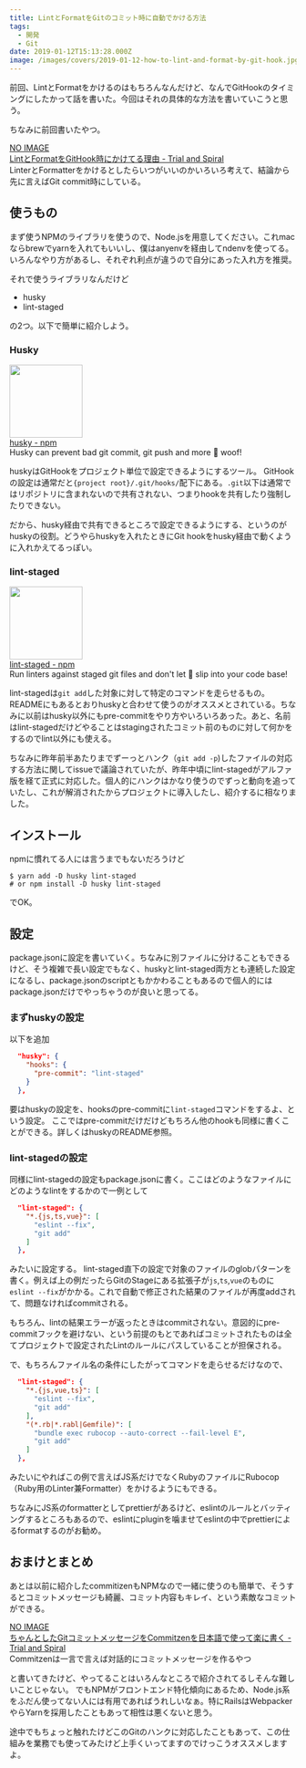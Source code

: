 ```yaml
---
title: LintとFormatをGitのコミット時に自動でかける方法
tags:
  - 開発
  - Git
date: 2019-01-12T15:13:28.000Z
image: /images/covers/2019-01-12-how-to-lint-and-format-by-git-hook.jpg
---
```


前回、LintとFormatをかけるのはもちろんなんだけど、なんでGitHookのタイミングにしたかって話を書いた。今回はそれの具体的な方法を書いていこうと思う。

ちなみに前回書いたやつ。
<div class="linkbox"><div class="linkbox_image"><a href="https://blog.solunita.net/why-lint-and-format-on-git-hook/" target="_blank" >NO IMAGE</a></div><div class="link_info"><div class="link_title"><a href="https://blog.solunita.net/why-lint-and-format-on-git-hook/" target="_blank" >LintとFormatをGitHook時にかけてる理由 - Trial and Spiral</a> </div><div class="link_description">LinterとFormatterをかけるとしたらいつがいいのかいろいろ考えて、結論から先に言えばGit commit時にしている。</div></div></div>

## 使うもの
まず使うNPMのライブラリを使うので、Node.jsを用意してください。これmacならbrewでyarnを入れてもいいし、僕はanyenvを経由してndenvを使ってる。いろんなやり方があるし、それぞれ利点が違うので自分にあった入れ方を推奨。

それで使うライブラリなんだけど
+ husky
+ lint-staged

の2つ。以下で簡単に紹介しよう。

### Husky

<div class="linkbox"><div class="linkbox_image"><a href="https://www.npmjs.com/package/husky" target="_blank" ><img src="https://static.npmjs.com/338e4905a2684ca96e08c7780fc68412.png" style="border: none;" width="128" /></a></div><div class="link_info"><div class="link_title"><a href="https://www.npmjs.com/package/husky" target="_blank" >husky - npm</a> </div><div class="link_description">Husky can prevent bad git commit, git push and more 🐶 woof!</div></div></div>

huskyはGitHookをプロジェクト単位で設定できるようにするツール。
GitHookの設定は通常だと`{project root}/.git/hooks/`配下にある。`.git`以下は通常ではリポジトリに含まれないので共有されない、つまりhookを共有したり強制したりできない。

だから、husky経由で共有できるところで設定できるようにする、というのがhuskyの役割。どうやらhuskyを入れたときにGit hookをhusky経由で動くように入れかえてるっぽい。

### lint-staged

<div class="linkbox"><div class="linkbox_image"><a href="https://www.npmjs.com/package/lint-staged" target="_blank" ><img src="https://static.npmjs.com/338e4905a2684ca96e08c7780fc68412.png" style="border: none;" width="128" /></a></div><div class="link_info"><div class="link_title"><a href="https://www.npmjs.com/package/lint-staged" target="_blank" >lint-staged - npm</a> </div><div class="link_description">Run linters against staged git files and don't let 💩 slip into your code base!</div></div></div>

lint-stagedは`git add`した対象に対して特定のコマンドを走らせるもの。READMEにもあるとおりhuskyと合わせて使うのがオススメとされている。ちなみに以前はhusky以外にもpre-commitをやり方やいろいろあった。あと、名前はlint-stagedだけどやることはstagingされたコミット前のものに対して何かをするのでlint以外にも使える。

ちなみに昨年前半あたりまでずーっとハンク（`git add -p`)したファイルの対応する方法に関してissueで議論されていたが、昨年中頃にlint-stagedがアルファ版を経て正式に対応した。個人的にハンクはかなり使うのでずっと動向を追っていたし、これが解消されたからプロジェクトに導入したし、紹介するに相なりました。

## インストール
npmに慣れてる人には言うまでもないだろうけど
```shell
$ yarn add -D husky lint-staged
# or npm install -D husky lint-staged
```
でOK。

## 設定
package.jsonに設定を書いていく。ちなみに別ファイルに分けることもできるけど、そう複雑で長い設定でもなく、huskyとlint-staged両方とも連続した設定になるし、package.jsonのscriptともかかわることもあるので個人的にはpackage.jsonだけでやっちゃうのが良いと思ってる。
### まずhuskyの設定
以下を追加
```json package.json
  "husky": {
    "hooks": {
      "pre-commit": "lint-staged"
    }
  },
```
要はhuskyの設定を、hooksのpre-commitに`lint-staged`コマンドをするよ、という設定。
ここではpre-commitだけだけどもちろん他のhookも同様に書くことができる。詳しくはhuskyのREADME参照。

### lint-stagedの設定
同様にlint-stagedの設定もpackage.jsonに書く。ここはどのようなファイルにどのようなlintをするかので一例として
```json package.json
  "lint-staged": {
    "*.{js,ts,vue}": [
      "eslint --fix",
      "git add"
    ]
  },
```
みたいに設定する。
lint-staged直下の設定で対象のファイルのglobパターンを書く。例えば上の例だったらGitのStageにある拡張子が`js`,`ts`,`vue`のものに`eslint --fix`がかかる。これで自動で修正された結果のファイルが再度addされて、問題なければcommitされる。

もちろん、lintの結果エラーが返ったときはcommitされない。意図的にpre-commitフックを避けない、という前提のもとであればコミットされたものは全てプロジェクトで設定されたLintのルールにパスしていることが担保される。

で、もちろんファイル名の条件にしたがってコマンドを走らせるだけなので、
```json package.json
  "lint-staged": {
    "*.{js,vue,ts}": [
      "eslint --fix",
      "git add"
    ],
    "(*.rb|*.rabl|Gemfile)": [
      "bundle exec rubocop --auto-correct --fail-level E",
      "git add"
    ]
  },
```
みたいにやればこの例で言えばJS系だけでなくRubyのファイルにRubocop（Ruby用のLinter兼Formatter）をかけるようにもできる。

ちなみにJS系のformatterとしてprettierがあるけど、eslintのルールとバッティングするところもあるので、eslintにpluginを噛ませてeslintの中でprettierによるformatするのがお勧め。

## おまけとまとめ
あとは以前に紹介したcommitizenもNPMなので一緒に使うのも簡単で、そうするとコミットメッセージも綺麗、コミット内容もキレイ、という素敵なコミットができる。

<div class="linkbox"><div class="linkbox_image"><a href="https://blog.solunita.net/write-easy-neat-git-commit-message/" target="_blank" >NO IMAGE</a></div><div class="link_info"><div class="link_title"><a href="https://blog.solunita.net/write-easy-neat-git-commit-message/" target="_blank" >ちゃんとしたGitコミットメッセージをCommitzenを日本語で使って楽に書く - Trial and Spiral</a> </div><div class="link_description">Commitzenは一言で言えば対話的にコミットメッセージを作るやつ</div></div></div>

と書いてきたけど、やってることはいろんなところで紹介されてるしそんな難しいことじゃない。
でもNPMがフロントエンド特化傾向にあるため、Node.js系をふだん使ってない人には有用であればうれしいなぁ。特にRailsはWebpackerやらYarnを採用したこともあって相性は悪くないと思う。

途中でもちょっと触れたけどこのGitのハンクに対応したこともあって、この仕組みを業務でも使ってみたけど上手くいってますのでけっこうオススメしますよ。
